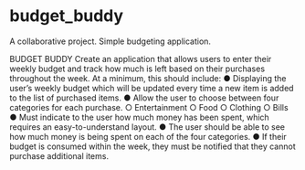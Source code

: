 # budget_buddy
A collaborative project. Simple budgeting application.

BUDGET BUDDY
Create an application that allows users to enter their weekly budget and track how
much is left based on their purchases throughout the week. At a minimum, this
should include:
  ● Displaying the user’s weekly budget which will be updated every time a new
    item is added to the list of purchased items.
  ● Allow the user to choose between four categories for each purchase.
    ○ Entertainment
    ○ Food
    ○ Clothing
    ○ Bills
  ● Must indicate to the user how much money has been spent, which requires
    an easy-to-understand layout.
  ● The user should be able to see how much money is being spent on each of
    the four categories.
  ● If their budget is consumed within the week, they must be notified that they
    cannot purchase additional items.
